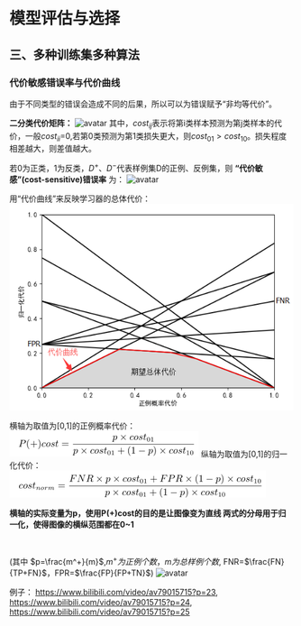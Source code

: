 # 模型评估与选择

## 三、多种训练集多种算法

### 代价敏感错误率与代价曲线

由于不同类型的错误会造成不同的后果，所以可以为错误赋予“非均等代价”。

**二分类代价矩阵：**
![avatar](\二分类代价矩阵.png)
其中，$cost_{ij}$表示将第i类样本预测为第j类样本的代价，一般$cost_{ii}$=0,若第0类预测为第1类损失更大，则$cost_{01}>cost_{10}$。损失程度相差越大，则差值越大。


若0为正类，1为反类，$D^+、D^-$代表样例集D的正例、反例集，则 **“代价敏感”(cost-sensitive)错误率** 为：
![avatar](\cost-sensitive.png)

用“代价曲线”来反映学习器的总体代价：
![avatar](cost&#32;curve.png)

横轴为取值为[0,1]的正例概率代价：
![avatar](P(+)cost.png)
纵轴为取值为[0,1]的归一化代价：
![avatar](cost&#32;norm.png)

**横轴的实际变量为p，使用P(+)cost的目的是让图像变为直线
两式的分母用于归一化，使得图像的横纵范围都在0~1**


<br>

(其中 $p=\frac{m^+}{m}$,$m^+为正例个数，m为总样例个数$,
FNR=$\frac{FN}{TP+FN}$，FPR=$\frac{FP}{FP+TN}$)
![avatar](\分类结果混淆矩阵.png)


例子：
https://www.bilibili.com/video/av79015715?p=23,
https://www.bilibili.com/video/av79015715?p=24,
https://www.bilibili.com/video/av79015715?p=25



